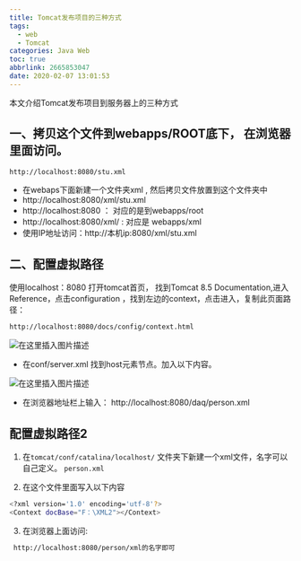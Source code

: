 ```yaml
---
title: Tomcat发布项目的三种方式
tags:
  - web
  - Tomcat
categories: Java Web
toc: true
abbrlink: 2665853047
date: 2020-02-07 13:01:53
---
```

本文介绍Tomcat发布项目到服务器上的三种方式
<!--more-->
## 一、拷贝这个文件到webapps/ROOT底下， 在浏览器里面访问。

```bash
http://localhost:8080/stu.xml
```

- 在webaps下面新建一个文件夹xml  , 然后拷贝文件放置到这个文件夹中
- http://localhost:8080/xml/stu.xml
- http://localhost:8080 ： 对应的是到webapps/root
- http://localhost:8080/xml/ : 对应是 webapps/xml
- 使用IP地址访问：http://本机ip:8080/xml/stu.xml


 ##  二、配置虚拟路径 
 使用localhost：8080 打开tomcat首页， 找到Tomcat 8.5 Documentation,进入Reference，点击configuration ，找到左边的context，点击进入，复制此页面路径：

```bash
http://localhost:8080/docs/config/context.html
```

![在这里插入图片描述](https://img-blog.csdnimg.cn/20200225123552708.png?x-oss-process=image/watermark,type_ZmFuZ3poZW5naGVpdGk,shadow_10,text_aHR0cHM6Ly9ibG9nLmNzZG4ubmV0L3dlaXhpbl80NDg2MTM5OQ==,size_16,color_FFFFFF,t_70)
 - 在conf/server.xml 找到host元素节点。加入以下内容。


![在这里插入图片描述](https://img-blog.csdnimg.cn/20200225124622947.png?x-oss-process=image/watermark,type_ZmFuZ3poZW5naGVpdGk,shadow_10,text_aHR0cHM6Ly9ibG9nLmNzZG4ubmV0L3dlaXhpbl80NDg2MTM5OQ==,size_16,color_FFFFFF,t_70)

 - 在浏览器地址栏上输入： http://localhost:8080/daq/person.xml


## 配置虚拟路径2
1. 在`tomcat/conf/catalina/localhost/` 文件夹下新建一个xml文件，名字可以自己定义。 `person.xml`

2. 在这个文件里面写入以下内容


```bash
<?xml version='1.0' encoding='utf-8'?>
<Context docBase="F：\XML2"></Context>
```


3. 在浏览器上面访问:


```bash
 http://localhost:8080/person/xml的名字即可
```

